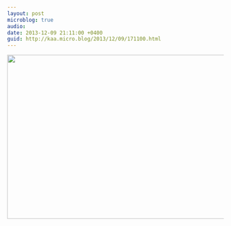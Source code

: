 ```yaml
---
layout: post
microblog: true
audio: 
date: 2013-12-09 21:11:00 +0400
guid: http://kaa.micro.blog/2013/12/09/171100.html
---
```

<img src="https://micro.kaa.bz/uploads/2018/e7d88ca58a.jpg" alt="" width="840" height="382" class="alignnone size-full wp-image-977" />
